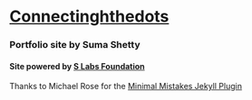 # [Connectinghthedots](https://connetingthedots.com/)


### Portfolio site by Suma Shetty


#### Site powered by [S Labs Foundation](https://slabs.tech/art/)


Thanks to Michael Rose for the [Minimal Mistakes Jekyll Plugin](https://mmistakes.github.io/minimal-mistakes/)
